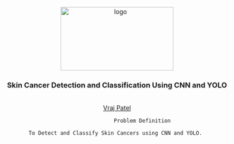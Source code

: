 <br />
<div align="center">
  <a href="https://github.com/VRAJ09/Skin-Cancer-Detection">
    <img src="https://media.glamour.com/photos/5d49410c93da760008776bf0/master/w_1920,c_limit/0805_eczema_lede.gif" alt="logo" width="256" height="144">
  </a>

<h3 align="center">Skin Cancer Detection and Classification Using CNN and YOLO</h3>

  <p align="center">
    <br />
    <a href="https://github.com/VRAJ09">Vraj Patel</a>
    
                    Problem Definition
    
    To Detect and Classify Skin Cancers using CNN and YOLO. 
    
  </p>
</div>

